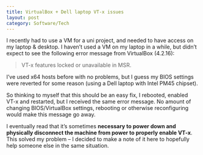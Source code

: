 ```yaml
---
title: VirtualBox + Dell laptop VT-x issues
layout: post
category: Software/Tech
---
```


I recently had to use a VM for a uni project, and needed to have access on my laptop & desktop. I haven’t used a VM on my laptop in a
while, but didn’t expect to see the following error message from VirtualBox (4.2.16):

> VT-x features locked or unavailable in MSR.

I’ve used x64 hosts before with no problems, but I guess my BIOS settings were reverted for some reason (using a Dell laptop
with Intel PM45 chipset).

So thinking to myself that this should be an easy fix, I rebooted, enabled VT-x and restarted, but I received the same error
message. No amount of changing BIOS/VirtualBox settings, rebooting or otherwise reconfiguring would make this message go away.

I eventually read that it’s sometimes **necessary to power down and physically disconnect the machine from power to properly
enable VT-x**. This solved my problem – I decided to make a note of it here to hopefully help someone else in the same situation.
